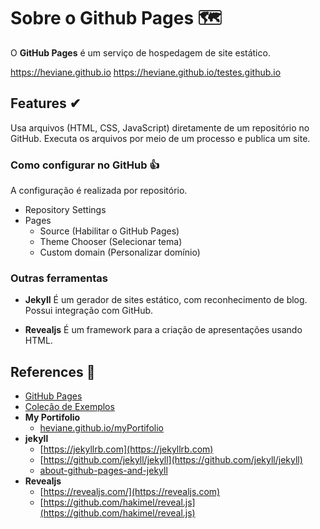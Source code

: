 # Sobre o Github Pages :world_map:

O **GitHub Pages** é um serviço de hospedagem de site estático.

https://heviane.github.io
https://heviane.github.io/testes.github.io

## Features ✔

Usa arquivos (HTML, CSS, JavaScript) diretamente de um repositório no GitHub.
Executa os arquivos por meio de um processo e publica um site. 

### Como configurar no GitHub 👍
A configuração é realizada por repositório.
- Repository Settings
- Pages 
	- Source (Habilitar o GitHub Pages)
	- Theme Chooser (Selecionar tema)
	- Custom domain (Personalizar domínio)

### Outras ferramentas
- **Jekyll**
	É um gerador de sites estático, com reconhecimento de blog.
	Possui integração com GitHub.
	
- **Revealjs**
	É um framework para a criação de apresentações usando HTML.
	
## References 👀
- [GitHub Pages](https://pages.github.com)
- [Coleção de Exemplos](https://github.com/collections/github-pages-examples)
- **My Portifolio**
	- [heviane.github.io/myPortifolio](https://heviane.github.io/myPortifolio)
- **jekyll**
	- [https://jekyllrb.com](https://jekyllrb.com)
	- [https://github.com/jekyll/jekyll](https://github.com/jekyll/jekyll)
	- [about-github-pages-and-jekyll](https://docs.github.com/pt/pages/setting-up-a-github-pages-site-with-jekyll/about-github-pages-and-jekyll)
- **Revealjs**
	- [https://revealjs.com/](https://revealjs.com)
	- [https://github.com/hakimel/reveal.js](https://github.com/hakimel/reveal.js)
